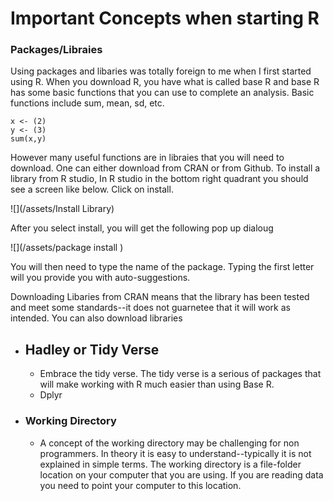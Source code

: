 # Important Concepts when starting R

### Packages/Libraies

Using packages and libaries was totally foreign to me when I first started using R.  When you download R, you have what is called base R and base R has some basic functions that you can use to complete an analysis. Basic functions include sum, mean, sd, etc.

```
x <- (2)
y <- (3)
sum(x,y)
```

However many useful functions are in libraies that you will need to download. One can either download from CRAN or from Github.  To install a library from R studio,  In R studio in the bottom right quadrant you should see a screen like below. Click on install.

![](/assets/Install Library)

After you select install, you will get the following pop up dialoug

![](/assets/package install )

You will then need to type the name of the package. Typing the first letter will you provide you with auto-suggestions.

Downloading Libaries from CRAN means that the library has been tested and meet some standards--it does not guarnetee that it will work as intended. You can also download libraries 

* ## Hadley or Tidy Verse

  * Embrace the tidy verse. The tidy verse is a serious of packages that will make working with R much easier than using Base R.
  * Dplyr 
* ### Working Directory

  * A concept of the working directory may be challenging for non programmers. In theory it is easy to understand--typically it is not explained in simple terms.  The working directory is a  file-folder location on your computer that you are using. If you are reading data you need to point your computer to this location. 



